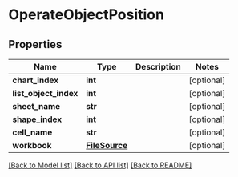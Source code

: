 # OperateObjectPosition

## Properties
Name | Type | Description | Notes
------------ | ------------- | ------------- | -------------
**chart_index** | **int** |  | [optional] 
**list_object_index** | **int** |  | [optional] 
**sheet_name** | **str** |  | [optional] 
**shape_index** | **int** |  | [optional] 
**cell_name** | **str** |  | [optional] 
**workbook** | [**FileSource**](FileSource.md) |  | [optional] 

[[Back to Model list]](../README.md#documentation-for-models) [[Back to API list]](../README.md#documentation-for-api-endpoints) [[Back to README]](../README.md)



